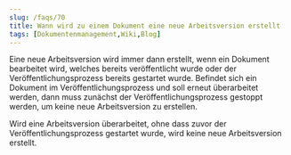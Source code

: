 ```yaml
---
slug: /faqs/70
title: Wann wird zu einem Dokument eine neue Arbeitsversion erstellt
tags: [Dokumentenmanagement,Wiki,Blog]
---
```

Eine neue Arbeitsversion wird immer dann erstellt, wenn ein Dokument bearbeitet wird, welches bereits veröffentlicht wurde oder der Veröffentlichungsprozess bereits gestartet wurde. Befindet sich ein Dokument im Veröffentlichungsprozess und soll erneut überarbeitet werden, dann muss zunächst der Veröffentlichungsprozess gestoppt werden, um keine neue Arbeitsversion zu erstellen.

Wird eine Arbeitsversion überarbeitet, ohne dass zuvor der Veröffentlichungsprozess gestartet wurde, wird keine neue Arbeitsversion erstellt. 